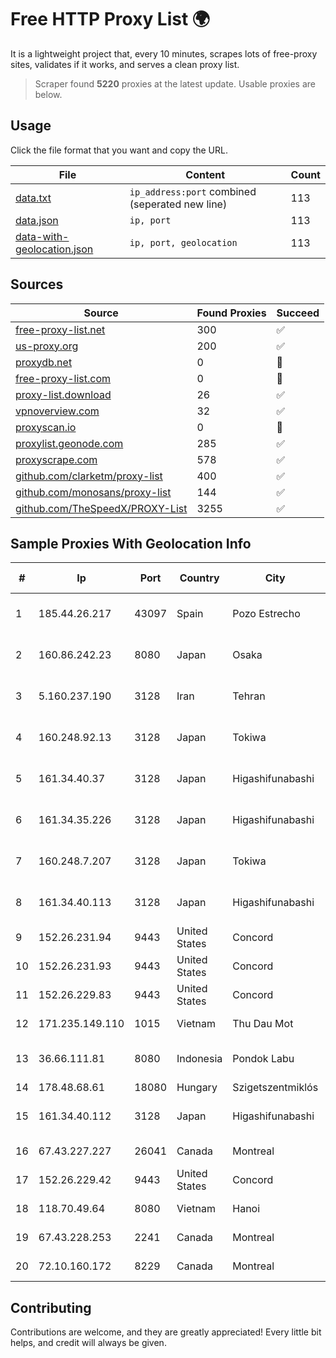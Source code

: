 
# Free HTTP Proxy List 🌍

It is a lightweight project that, every 10 minutes, scrapes lots of free-proxy sites, validates if it works, and serves a clean proxy list.


> Scraper found **5220** proxies at the latest update. Usable proxies are below.

## Usage

Click the file format that you want and copy the URL.


|File|Content|Count|
|----|-------|-----|
|[data.txt](https://raw.githubusercontent.com/themiralay/Proxy-List-World/master/data.txt)|`ip_address:port` combined (seperated new line)|113|
|[data.json](https://raw.githubusercontent.com/themiralay/Proxy-List-World/master/data.json)|`ip, port`|113|
|[data-with-geolocation.json](https://raw.githubusercontent.com/themiralay/Proxy-List-World/master/data-with-geolocation.json)|`ip, port, geolocation`|113|

## Sources

|Source|Found Proxies|Succeed|
|------|-------------|-------|
|[free-proxy-list.net](https://free-proxy-list.net)|300|✅|
|[us-proxy.org](https://www.us-proxy.org)|200|✅|
|[proxydb.net](http://proxydb.net)|0|🚫|
|[free-proxy-list.com](https://free-proxy-list.com/?page=&port=&type%5B%5D=http&type%5B%5D=https&up_time=0&search=Search)|0|🚫|
|[proxy-list.download](https://www.proxy-list.download/HTTP)|26|✅|
|[vpnoverview.com](https://vpnoverview.com/privacy/anonymous-browsing/free-proxy-servers)|32|✅|
|[proxyscan.io](https://www.proxyscan.io)|0|🚫|
|[proxylist.geonode.com](https://proxylist.geonode.com/api/proxy-list?limit=300&page=1&sort_by=lastChecked&sort_type=desc&protocols=http,https)|285|✅|
|[proxyscrape.com](https://api.proxyscrape.com/v2/?request=displayproxies&protocol=http&timeout=10000&country=all&ssl=all&anonymity=all)|578|✅|
|[github.com/clarketm/proxy-list](https://raw.githubusercontent.com/clarketm/proxy-list/master/proxy-list-raw.txt)|400|✅|
|[github.com/monosans/proxy-list](https://raw.githubusercontent.com/monosans/proxy-list/main/proxies/http.txt)|144|✅|
|[github.com/TheSpeedX/PROXY-List](https://raw.githubusercontent.com/TheSpeedX/PROXY-List/master/http.txt)|3255|✅|


## Sample Proxies With Geolocation Info

|#|Ip|Port|Country|City|Internet Service Provider|
|-|--|----|-------|----|-------------------------|
|1|185.44.26.217|43097|Spain|Pozo Estrecho|Electronica Martinez de Cartagena S.L.|
|2|160.86.242.23|8080|Japan|Osaka|Sony Network Communications Inc|
|3|5.160.237.190|3128|Iran|Tehran|Respina Networks & Beyond PJSC|
|4|160.248.92.13|3128|Japan|Tokiwa|NTT PC Communications, Inc.|
|5|161.34.40.37|3128|Japan|Higashifunabashi|NTT PC Communications, Inc.|
|6|161.34.35.226|3128|Japan|Higashifunabashi|NTT PC Communications, Inc.|
|7|160.248.7.207|3128|Japan|Tokiwa|NTT PC Communications, Inc.|
|8|161.34.40.113|3128|Japan|Higashifunabashi|NTT PC Communications, Inc.|
|9|152.26.231.94|9443|United States|Concord|MCNC|
|10|152.26.231.93|9443|United States|Concord|MCNC|
|11|152.26.229.83|9443|United States|Concord|MCNC|
|12|171.235.149.110|1015|Vietnam|Thu Dau Mot|Viettel Corporation|
|13|36.66.111.81|8080|Indonesia|Pondok Labu|PT. Telekomunikasi Indonesia|
|14|178.48.68.61|18080|Hungary|Szigetszentmiklós|UPC|
|15|161.34.40.112|3128|Japan|Higashifunabashi|NTT PC Communications, Inc.|
|16|67.43.227.227|26041|Canada|Montreal|GloboTech Communications|
|17|152.26.229.42|9443|United States|Concord|MCNC|
|18|118.70.49.64|8080|Vietnam|Hanoi|FPT Telecom Company|
|19|67.43.228.253|2241|Canada|Montreal|GloboTech Communications|
|20|72.10.160.172|8229|Canada|Montreal|GloboTech Communications|



## Contributing

Contributions are welcome, and they are greatly appreciated! Every
little bit helps, and credit will always be given.


